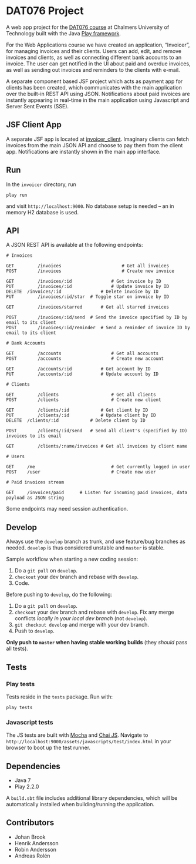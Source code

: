 # DAT076 Project

A web app project for the [DAT076 course](http://www.cse.chalmers.se/edu/course/DAT076/) at Chalmers University of Technology built with the Java [Play framework](http://www.playframework.com/).

For the Web Applications course we have created an application, “Invoicer”, for managing invoices and their clients. Users can add, edit, and remove invoices and clients, as well as connecting different bank accounts to an invoice. The user can get notified in the UI about paid and overdue invoices, as well as sending out invoices and reminders to the clients with e-mail.

A separate component based JSF project which acts as payment app for clients has been created, which communicates with the main application over the built-in REST API using JSON. Notifications about paid invoices are instantly appearing in real-time in the main application using Javascript and Server Sent Events (SSE). 

## JSF Client App

A separate JSF app is located at [invoicer_client](https://github.com/henke101/invoicer_client). Imaginary clients can fetch invoices from the main JSON API and choose to pay them from the client app. Notifications are instantly shown in the main app interface.

## Run

In the `invoicer` directory, run

	play run

and visit `http://localhost:9000`. No database setup is needed – an in memory H2 database is used.

## API

A JSON REST API is available at the following endpoints:

	# Invoices

	GET			/invoices						# Get all invoices
	POST		/invoices						# Create new invoice

	GET			/invoices/:id				# Get invoice by ID
	PUT			/invoices/:id				# Update invoice by ID
	DELETE	/invoices/:id				# Delete invoice by ID
	PUT			/invoices/:id/star	# Toggle star on invoice by ID

	GET			/invoices/starred		# Get all starred invoices

	POST		/invoices/:id/send	# Send the invoice specified by ID by email to its client
	POST		/invoices/:id/reminder	# Send a reminder of invoice ID by email to its client

	# Bank Accounts

	GET			/accounts					# Get all accounts
	POST		/accounts					# Create new account

	GET			/accounts/:id			# Get account by ID
	PUT			/accounts/:id			# Update account by ID

	# Clients

	GET			/clients					# Get all clients
	POST		/clients					# Create new client

	GET			/clients/:id			# Get client by ID
	PUT			/clients/:id			# Update client by ID
	DELETE	/clients/:id			# Delete client by ID

	POST		/clients/:id/send	# Send all client's (specified by ID) invoices to its email

	GET			/clients/:name/invoices	# Get all invoices by client name

	# Users

	GET		/me								# Get currently logged in user
	POST	/user							# Create new user

	# Paid invoices stream

	GET		/invoices/paid		# Listen for incoming paid invoices, data payload as JSON string

Some endpoints may need session authentication.

## Develop

Always use the `develop` branch as trunk, and use feature/bug branches as needed. `develop` is thus considered unstable and `master` is stable.

Sample workflow when starting a new coding session:

1. Do a `git pull` on `develop`.
2. `checkout` your dev branch and rebase with `develop`.
3. Code.

Before pushing to `develop`, do the following:

1. Do a `git pull` on `develop`.
2. `checkout` your dev branch and rebase with `develop`. Fix any merge conflicts *locally in your local dev branch* (not `develop`).
3. `git checkout develop` and merge with your dev branch.
4. Push to `develop`.

**Only push to `master` when having stable working builds** (they *should* pass all tests).

## Tests

### Play tests

Tests reside in the `tests` package. Run with:

	play tests

### Javascript tests

The JS tests are built with [Mocha](http://mochajs.org/) and [Chai JS](http://chaijs.com/). Navigate to `http://localhost:9000/assets/javascripts/test/index.html` in your browser to boot up the test runner.

## Dependencies

- Java 7
- Play 2.2.0

A `build.sbt` file includes additional library dependencies, which will be automatically installed when building/running the application.

## Contributors

- Johan Brook
- Henrik Andersson
- Robin Andersson
- Andreas Rolén
